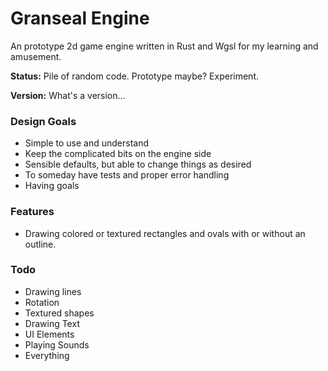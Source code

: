 <h1>Granseal Engine</h1>
<p>An prototype 2d game engine written in Rust and Wgsl for my learning and amusement.</p>
<p><b>Status:</b> Pile of random code. Prototype maybe? Experiment.</p>
<p><b>Version:</b> What's a version...</p>
<h3>Design Goals</h3>
<ul>
<li>Simple to use and understand</li>
<li>Keep the complicated bits on the engine side</li>
<li>Sensible defaults, but able to change things as desired</li>
<li>To someday have tests and proper error  handling</li>
<li>Having goals</li>
</ul>
<h3>Features</h3>
<ul>
<li>Drawing colored or textured rectangles and ovals with or without an outline.</li>
</ul>
<h3>Todo</h3>
<ul>
<li>Drawing lines</li>
<li>Rotation</li>
<li>Textured shapes</li>
<li>Drawing Text</li>
<li>UI Elements</li>
<li>Playing Sounds</li>
<li>Everything</li>
</ul>